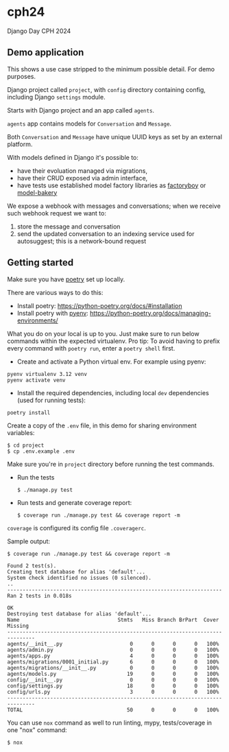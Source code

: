 # cph24

Django Day CPH 2024

## Demo application

This shows a use case stripped to the minimum possible detail. For demo purposes.

Django project called `project`, with `config` directory containing config, including Django `settings` module.

Starts with Django project and an app called `agents`.

`agents` app contains models for `Conversation` and `Message`.

Both `Conversation` and `Message` have unique UUID keys as set by an external platform.

With models defined in Django it's possible to:
* have their evoluation managed via migrations,
* have their CRUD exposed via admin interface,
* have tests use established model factory libraries as [factoryboy](https://factoryboy.readthedocs.io/en/stable/) or [model-bakery](https://model-bakery.readthedocs.io/en/latest/)

We expose a webhook with messages and conversations; when we receive such webhook request we want to:

1. store the message and conversation
2. send the updated conversation to an indexing service used for autosuggest; this is a network-bound request

## Getting started

Make sure you have [poetry](https://python-poetry.org/) set up locally.

There are various ways to do this:

* Install poetry: https://python-poetry.org/docs/#installation
* Install poetry with [pyenv](https://github.com/pyenv/pyenv): https://python-poetry.org/docs/managing-environments/

What you do on your local is up to you. Just make sure to run below commands within the expected virtualenv. Pro tip: To avoid having to prefix every command with `poetry run`, enter a `poetry shell` first.

* Create and activate a Python virtual env. For example using pyenv:

 ```
 pyenv virtualenv 3.12 venv
 pyenv activate venv
 ```

* Install the required dependencies, including local `dev` dependencies (used for running tests):

 ```
 poetry install
 ```

Create a copy of the `.env` file, in this demo for sharing environment variables:

```
$ cd project
$ cp .env.example .env
```

Make sure you're in `project` directory before running the test commands.

* Run the tests

  ```
  $ ./manage.py test
  ```

* Run tests and generate coverage report:

  ```
  $ coverage run ./manage.py test && coverage report -m
  ```

`coverage` is configured its config file `.coveragerc`.

Sample output:

```
$ coverage run ./manage.py test && coverage report -m

Found 2 test(s).
Creating test database for alias 'default'...
System check identified no issues (0 silenced).
..
----------------------------------------------------------------------
Ran 2 tests in 0.018s

OK
Destroying test database for alias 'default'...
Name                                Stmts   Miss Branch BrPart  Cover   Missing
-------------------------------------------------------------------------------
agents/__init__.py                      0      0      0      0   100%
agents/admin.py                         0      0      0      0   100%
agents/apps.py                          4      0      0      0   100%
agents/migrations/0001_initial.py       6      0      0      0   100%
agents/migrations/__init__.py           0      0      0      0   100%
agents/models.py                       19      0      0      0   100%
config/__init__.py                      0      0      0      0   100%
config/settings.py                     18      0      0      0   100%
config/urls.py                          3      0      0      0   100%
-------------------------------------------------------------------------------
TOTAL                                  50      0      0      0   100%
```

You can use `nox` command as well to run linting, mypy, tests/coverage in one "nox" command:

```
$ nox
```